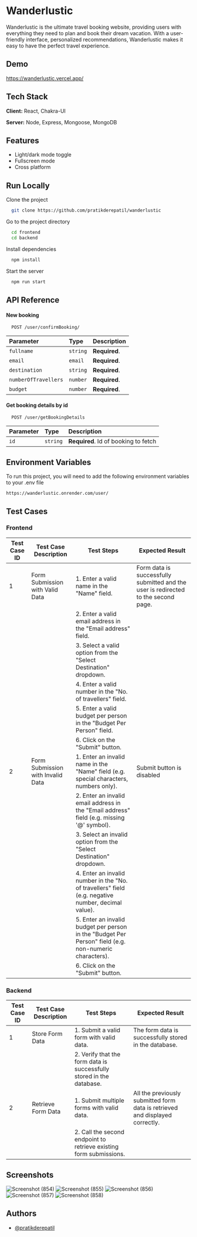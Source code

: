 # Wanderlustic

Wanderlustic is the ultimate travel booking website, providing users with everything they need to plan and book their dream vacation. With a user-friendly interface, personalized recommendations, Wanderlustic makes it easy to have the perfect travel experience.

## Demo

https://wanderlustic.vercel.app/

## Tech Stack

**Client:** React, Chakra-UI

**Server:** Node, Express, Mongoose, MongoDB

## Features

- Light/dark mode toggle
- Fullscreen mode
- Cross platform

## Run Locally

Clone the project

```bash
  git clone https://github.com/pratikderepatil/wanderlustic
```

Go to the project directory

```bash
  cd frontend
  cd backend
```

Install dependencies

```bash
  npm install
```

Start the server

```bash
  npm run start
```

## API Reference

#### New booking

```http
  POST /user/confirmBooking/
```

| Parameter            | Type     | Description   |
| :------------------- | :------- | :------------ |
| `fullname`           | `string` | **Required**. |
| `email`              | `email`  | **Required**. |
| `destination`        | `string` | **Required**. |
| `numberOfTravellers` | `number` | **Required**. |
| `budget`             | `number` | **Required**. |

#### Get booking details by id

```http
  POST /user/getBookingDetails
```

| Parameter | Type     | Description                          |
| :-------- | :------- | :----------------------------------- |
| `id`      | `string` | **Required**. Id of booking to fetch |

## Environment Variables

To run this project, you will need to add the following environment variables to your .env file

`https://wanderlustic.onrender.com/user/`

## Test Cases

### Frontend

| Test Case ID | Test Case Description             | Test Steps                                                                                            | Expected Result                                                                    |
| ------------ | --------------------------------- | ----------------------------------------------------------------------------------------------------- | ---------------------------------------------------------------------------------- |
| 1            | Form Submission with Valid Data   | 1. Enter a valid name in the "Name" field.                                                            | Form data is successfully submitted and the user is redirected to the second page. |
|              |                                   | 2. Enter a valid email address in the "Email address" field.                                          |                                                                                    |
|              |                                   | 3. Select a valid option from the "Select Destination" dropdown.                                |                                                                                    |
|              |                                   | 4. Enter a valid number in the "No. of travellers" field.                                             |                                                                                    |
|              |                                   | 5. Enter a valid budget per person in the "Budget Per Person" field.                                  |                                                                                    |
|              |                                   | 6. Click on the "Submit" button.                                                                      |                                                                                    |
| 2            | Form Submission with Invalid Data | 1. Enter an invalid name in the "Name" field (e.g. special characters, numbers only).                 | Submit button is disabled           |
|              |                                   | 2. Enter an invalid email address in the "Email address" field (e.g. missing '@' symbol).             |                                                                                    |
|              |                                   | 3. Select an invalid option from the "Select Destination" dropdown.                             |                                                                                    |
|              |                                   | 4. Enter an invalid number in the "No. of travellers" field (e.g. negative number, decimal value).    |                                                                                    |
|              |                                   | 5. Enter an invalid budget per person in the "Budget Per Person" field (e.g. non-numeric characters). |                                                                                    |
|              |                                   | 6. Click on the "Submit" button.                                                                      |                                                                                    |

### Backend

| Test Case ID | Test Case Description | Test Steps                                                           | Expected Result                                                              |
| ------------ | --------------------- | -------------------------------------------------------------------- | ---------------------------------------------------------------------------- |
| 1            | Store Form Data       | 1. Submit a valid form with valid data.                              | The form data is successfully stored in the database.                        |
|              |                       | 2. Verify that the form data is successfully stored in the database. |                                                                              |
| 2            | Retrieve Form Data    | 1. Submit multiple forms with valid data.                            | All the previously submitted form data is retrieved and displayed correctly. |
|              |                       | 2. Call the second endpoint to retrieve existing form submissions.   |                                                                              |

## Screenshots

![Screenshot (854)](https://user-images.githubusercontent.com/103197193/230181153-77f31e14-5c76-43f2-bf90-5d4d8c6218f8.png)
![Screenshot (855)](https://user-images.githubusercontent.com/103197193/230181155-50c3253c-d089-436a-8aee-c49594d29b3f.png)
![Screenshot (856)](https://user-images.githubusercontent.com/103197193/230181133-4293dc5c-20e1-4779-b8cc-586a893838ed.png)
![Screenshot (857)](https://user-images.githubusercontent.com/103197193/230181148-d1da9e3d-3b4d-4bf2-a635-4027a5574edd.png)
![Screenshot (858)](https://user-images.githubusercontent.com/103197193/230181152-53d49ff9-de3e-4c0a-9a39-9b6900b80441.png)

## Authors

- [@pratikderepatil](https://www.github.com/pratikderepatil)
